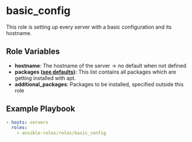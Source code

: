 # basic_config

This role is setting up every server with a basic configuration and its
hostname.

## Role Variables

- **hostname**: The hostname of the server -> no default when not defined
- **packages
  ([see defaults](https://github.com/mkapra/ansible-roles/roles/blob/772cf51765c715b0a64d1453d8c4f3d238392ec6/roles/basic_config/vars/main.yml#L3)):**
  This list contains all packages which are getting installed with apt.
- **additional_packages**: Packages to be installed, specified outside this role

## Example Playbook

```yaml
- hosts: servers
  roles:
    - ansible-roles/roles/basic_config
```
